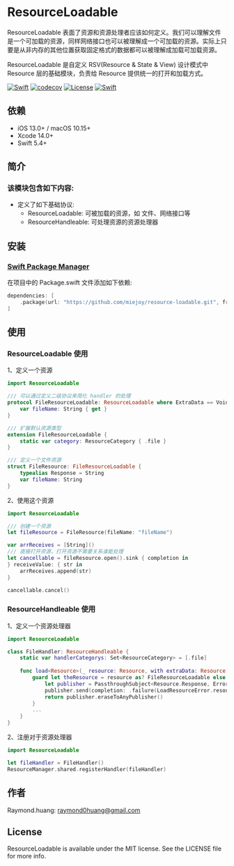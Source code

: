 # ResourceLoadable

ResourceLoadable 表面了资源和资源处理者应该如何定义。我们可以理解文件是一个可加载的资源，同样网络接口也可以被理解成一个可加载的资源。实际上只要是从非内存的其他位置获取固定格式的数据都可以被理解成加载可加载资源。

ResourceLoadable 是自定义 RSV(Resource & State & View) 设计模式中 Resource 层的基础模块，负责给 Resource 提供统一的打开和加载方式。

[![Swift](https://github.com/miejoy/resource-loadable/actions/workflows/test.yml/badge.svg)](https://github.com/miejoy/resource-loadable/actions/workflows/test.yml)
[![codecov](https://codecov.io/gh/miejoy/resource-loadable/branch/main/graph/badge.svg)](https://codecov.io/gh/miejoy/resource-loadable)
[![License](https://img.shields.io/badge/license-MIT-brightgreen.svg)](LICENSE)
[![Swift](https://img.shields.io/badge/swift-5.4-brightgreen.svg)](https://swift.org)

## 依赖

- iOS 13.0+ / macOS 10.15+
- Xcode 14.0+
- Swift 5.4+

## 简介

### 该模块包含如下内容:

- 定义了如下基础协议:
  - ResourceLoadable: 可被加载的资源，如 文件、网络接口等
  - ResourceHandleable: 可处理资源的资源处理器

## 安装

### [Swift Package Manager](https://github.com/apple/swift-package-manager)

在项目中的 Package.swift 文件添加如下依赖:

```swift
dependencies: [
    .package(url: "https://github.com/miejoy/resource-loadable.git", from: "0.1.0"),
]
```

## 使用

### ResourceLoadable 使用

1、定义一个资源

```swift
import ResourceLoadable

/// 可以通过定义二级协议来简化 handler 的处理
protocol FileResourceLoadable: ResourceLoadable where ExtraData == Void {
    var fileName: String { get }
}

/// 扩展默认资源类型
extension FileResourceLoadable {
    static var category: ResourceCategory { .file }
}

/// 定义一个文件资源
struct FileResource: FileResourceLoadable {
    typealias Response = String
    var fileName: String
}
```

2、使用这个资源

```swift
import ResourceLoadable

/// 创建一个资源
let fileResource = FileResource(fileName: "fileName")

var arrReceives = [String]()
/// 直接打开资源，打开资源不需要关系谁能处理
let cancellable = fileResource.open().sink { completion in
} receiveValue: { str in
    arrReceives.append(str)
}

cancellable.cancel()
```

### ResourceHandleable 使用

1、定义一个资源处理器

```swift
import ResourceLoadable

class FileHandler: ResourceHandleable {
    static var handlerCategorys: Set<ResourceCategory> = [.file]
        
    func load<Resource>(_ resource: Resource, with extraData: Resource.ExtraData) -> AnyPublisher<Resource.Response, Error> where Resource : ResourceLoadable {
        guard let theResource = resource as? FileResourceLoadable else {
            let publisher = PassthroughSubject<Resource.Response, Error>()
            publisher.send(completion: .failure(LoadResourceError.resourceTypeError))
            return publisher.eraseToAnyPublisher()
        }
        ...
    }
}
```

2、注册对于资源处理器

```swift
import ResourceLoadable

let fileHandler = FileHandler()
ResourceManager.shared.registerHandler(fileHandler)
```

## 作者

Raymond.huang: raymond0huang@gmail.com

## License

ResourceLoadable is available under the MIT license. See the LICENSE file for more info.
